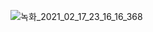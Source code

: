 ![녹화_2021_02_17_23_16_16_368](https://user-images.githubusercontent.com/65489223/108477348-749dd280-72d6-11eb-8d23-c406097c72ca.gif)
